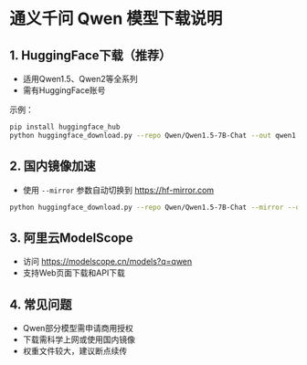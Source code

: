 # 通义千问 Qwen 模型下载说明

## 1. HuggingFace下载（推荐）
- 适用Qwen1.5、Qwen2等全系列
- 需有HuggingFace账号

示例：
```bash
pip install huggingface_hub
python huggingface_download.py --repo Qwen/Qwen1.5-7B-Chat --out qwen1.5-7b
```

## 2. 国内镜像加速
- 使用 `--mirror` 参数自动切换到 https://hf-mirror.com
```bash
python huggingface_download.py --repo Qwen/Qwen1.5-7B-Chat --mirror --out qwen1.5-7b
```

## 3. 阿里云ModelScope
- 访问 https://modelscope.cn/models?q=qwen
- 支持Web页面下载和API下载

## 4. 常见问题
- Qwen部分模型需申请商用授权
- 下载需科学上网或使用国内镜像
- 权重文件较大，建议断点续传 